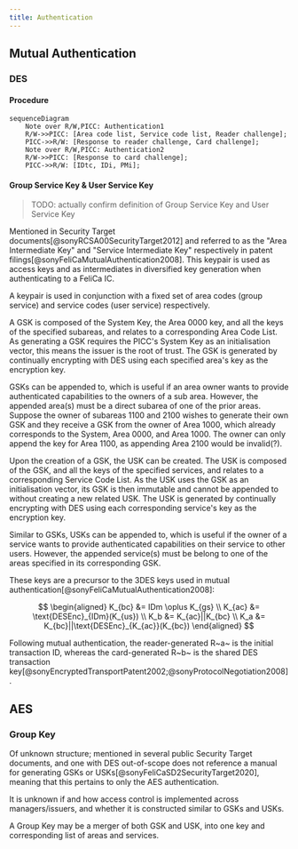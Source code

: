 ```yaml
---
title: Authentication
---
```


## Mutual Authentication
### DES
#### Procedure
```mermaid
sequenceDiagram
    Note over R/W,PICC: Authentication1
    R/W->>PICC: [Area code list, Service code list, Reader challenge];
    PICC->>R/W: [Response to reader challenge, Card challenge];
    Note over R/W,PICC: Authentication2
    R/W->>PICC: [Response to card challenge];
    PICC->>R/W: [IDtc, IDi, PMi];
```

#### Group Service Key & User Service Key
> TODO: actually confirm definition of Group Service Key and User Service Key

Mentioned in Security Target documents[@sonyRCSA00SecurityTarget2012] and referred to as the "Area Intermediate Key" and "Service Intermediate Key" respectively in patent filings[@sonyFeliCaMutualAuthentication2008]. This keypair is used as access keys and as intermediates in diversified key generation when authenticating to a FeliCa IC.

A keypair is used in conjunction with a fixed set of area codes (group service) and service codes (user service) respectively.

A GSK is composed of the System Key, the Area 0000 key, and all the keys of the specified subareas, and relates to a corresponding Area Code List. As generating a GSK requires the PICC's System Key as an initialisation vector, this means the issuer is the root of trust. The GSK is generated by continually encrypting with DES using each specified area's key as the encryption key.

GSKs can be appended to, which is useful if an area owner wants to provide authenticated capabilities to the owners of a sub area. However, the appended area(s) must be a direct subarea of one of the prior areas. Suppose the owner of subareas 1100 and 2100 wishes to generate their own GSK and they receive a GSK from the owner of Area 1000, which already corresponds to the System, Area 0000, and Area 1000. The owner can only append the key for Area 1100, as appending Area 2100 would be invalid(?).

Upon the creation of a GSK, the USK can be created. The USK is composed of the GSK, and all the keys of the specified services, and relates to a corresponding Service Code List. As the USK uses the GSK as an initialisation vector, its GSK is then immutable and cannot be appended to without creating a new related USK. The USK is generated by continually encrypting with DES using each corresponding service's key as the encryption key.

Similar to GSKs, USKs can be appended to, which is useful if the owner of a service wants to provide authenticated capabilities on their service to other users. However, the appended service(s) must be belong to one of the areas specified in its corresponding GSK.

These keys are a precursor to the 3DES keys used in mutual authentication[@sonyFeliCaMutualAuthentication2008]:

$$
\begin{aligned}
K_{bc} &= IDm \oplus K_{gs} \\
K_{ac} &= \text{DESEnc}_{IDm}(K_{us}) \\
K_b  &= K_{ac}||K_{bc} \\
K_a  &= K_{bc}||\text{DESEnc}_{K_{ac}}(K_{bc})
\end{aligned}
$$

Following mutual authentication, the reader-generated R~a~ is the initial transaction ID, whereas the card-generated R~b~ is the shared DES transaction key[@sonyEncryptedTransportPatent2002;@sonyProtocolNegotiation2008].

## AES
### Group Key
Of unknown structure; mentioned in several public Security Target documents, and one with DES out-of-scope does not reference a manual for generating GSKs or USKs[@sonyFeliCaSD2SecurityTarget2020], meaning that this pertains to only the AES authentication.

It is unknown if and how access control is implemented across managers/issuers, and whether it is constructed similar to GSKs and USKs.

A Group Key may be a merger of both GSK and USK, into one key and corresponding list of areas and services.
